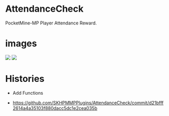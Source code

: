 # AttendanceCheck
PocketMine-MP Player Attendance Reward.

# images

![](https://github.com/SKHPMMPPlugins/AttendanceCheck/blob/main/images/image1.jpg)
![](https://github.com/SKHPMMPPlugins/AttendanceCheck/blob/main/images/image2.jpg)


# Histories

* Add Functions
- https://github.com/SKHPMMPPlugins/AttendanceCheck/commit/d21bfff2614a4a35103f880dacc5dc1e2cea035b
